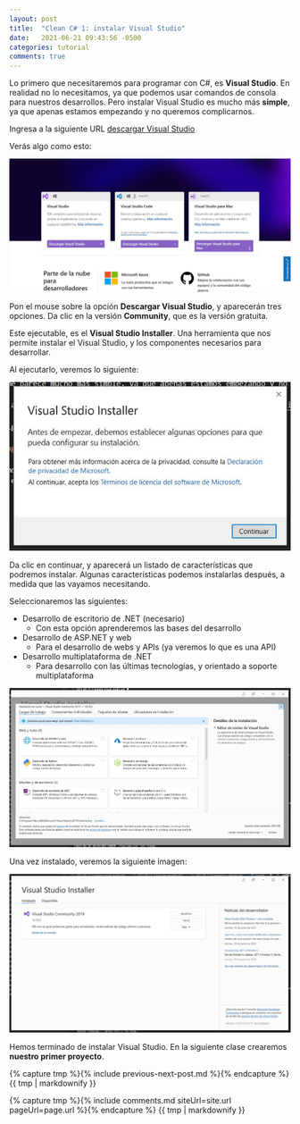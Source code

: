```yaml
---
layout: post
title:  "Clean C# 1: instalar Visual Studio"
date:   2021-06-21 09:43:56 -0500
categories: tutorial
comments: true
---
```


Lo primero que necesitaremos para programar con C#, es **Visual Studio**.
En realidad no lo necesitamos, ya que podemos usar comandos de consola para nuestros desarrollos. Pero instalar Visual Studio es mucho más **simple**, ya que apenas estamos empezando y no queremos complicarnos.

Ingresa a la siguiente URL [descargar Visual Studio](https://visualstudio.microsoft.com/es/)

Verás algo como esto:

![Instalar Visual Studio](/assets/images/1_InstallVS/1.jpg)

Pon el mouse sobre la opción **Descargar Visual Studio**, y aparecerán tres opciones.
Da clic en la versión **Community**, que es la versión gratuita.

Este ejecutable, es el **Visual Studio Installer**. Una herramienta que nos permite instalar el Visual Studio, y los componentes necesarios para desarrollar.

Al ejecutarlo, veremos lo siguiente:

![Instalar Visual Studio 2](/assets/images/1_InstallVS/2.jpg)

Da clic en continuar, y aparecerá un listado de características que podremos instalar. Algunas características podemos instalarlas después, a medida que las vayamos necesitando. 

Seleccionaremos las siguientes:

- Desarrollo de escritorio de .NET (necesario)
    - Con esta opción aprenderemos las bases del desarrollo
- Desarrollo de ASP.NET y web
    - Para el desarrollo de webs y APIs (ya veremos lo que es una API)
- Desarrollo multiplataforma de .NET
    - Para desarrollo con las últimas tecnologías, y orientado a soporte multiplataforma

![Instalar Visual Studio 3](/assets/images/1_InstallVS/3.jpg)

Una vez instalado, veremos la siguiente imagen:

![Instalar Visual Studio 4](/assets/images/1_InstallVS/4.jpg)

Hemos terminado de instalar Visual Studio. En la siguiente clase crearemos **nuestro primer proyecto**.

{% capture tmp %}{% include previous-next-post.md %}{% endcapture %}
{{ tmp | markdownify }}

{% capture tmp %}{% include comments.md siteUrl=site.url pageUrl=page.url %}{% endcapture %}
{{ tmp | markdownify }}
